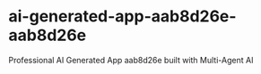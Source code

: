 # ai-generated-app-aab8d26e-aab8d26e
Professional AI Generated App aab8d26e built with Multi-Agent AI
